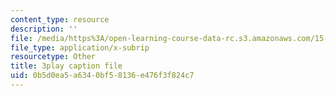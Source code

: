 ```yaml
---
content_type: resource
description: ''
file: /media/https%3A/open-learning-course-data-rc.s3.amazonaws.com/15-031j-energy-decisions-markets-and-policies-spring-2012/0b5d0ea5a6340bf58136e476f3f824c7_2wGduvHRck4.srt
file_type: application/x-subrip
resourcetype: Other
title: 3play caption file
uid: 0b5d0ea5-a634-0bf5-8136-e476f3f824c7
---
```

